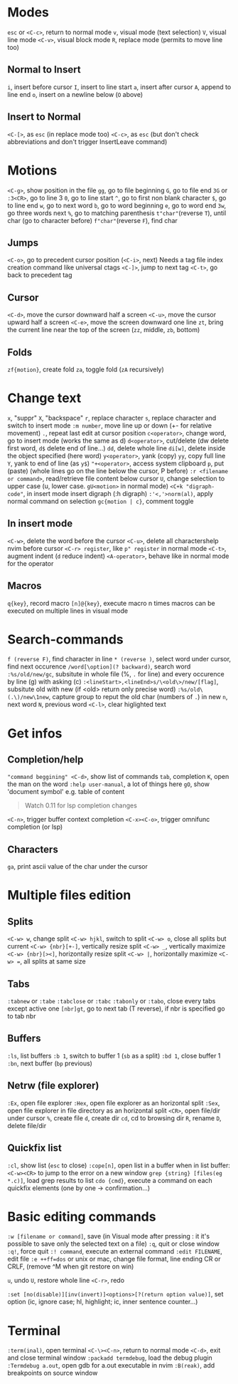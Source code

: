 # Modes

`esc` or `<C-c>`, return to normal mode
`v`, visual mode (text selection)
`V`, visual line mode
`<C-v>`, visual block mode
`R`, replace mode (permits to move line too)
## Normal to Insert
`i`, insert before cursor
`I`, insert to line start
`a`, insert after cursor
`A`, append to line end
`o`, insert on a newline below (`O` above)
## Insert to Normal
`<C-[>`, as `esc` (in replace mode too)
`<C-c>`, as `esc` (but don't check abbreviations and don't trigger InsertLeave command)

# Motions

`<C-g>`, show position in the file
`gg`, go to file beginning
`G`, go to file end
`3G` or `:3<CR>`, go to line 3
`0`, go to line start
`^`, go to first non blank character
`$`, go to line end
`w`, go to next word
`b`, go to word beginning
`e`, go to word end
`3w`, go three words next
`%`, go to matching parenthesis
`t"char"`(reverse `T`), until char (go to character before)
`f"char"`(reverse `F`), find char

## Jumps
`<C-o>`, go to precedent cursor position (`<C-i>`, next)
Needs a tag file index creation command like universal ctags
`<C-]>`, jump to next tag
`<C-t>`, go back to precedent tag

## Cursor
`<C-d>`, move the cursor downward half a screen
`<C-u>`, move the cursor upward half a screen
`<C-e>`, move the screen downward one line
`zt`, bring the current line near the top of the screen (`zz`, middle, `zb`, bottom)

## Folds
`zf{motion}`, create fold
`za`, toggle fold (`zA` recursively)


# Change text
`x`, "suppr"
`X`, "backspace"
`r`, replace character
`s`, replace character and switch to insert mode
`:m number`, move line up or down (+- for relative movement)
`.`, repeat last edit at cursor position
`c<operator>`, change word, go to insert mode (works the same as d)
`d<operator>`, cut/delete (dw delete first word, `d$` delete end of line...)
`dd`, delete whole line
`di[w]`, delete inside the object specified (here word)
`y<operator>`, yank (copy)
`yy`, copy full line
`Y`, yank to end of line (as `y$`)
`"+<operator>`, access system clipboard
`p`, put (paste) (whole lines go on the line below the cursor, P before)
`:r <filename or command>`, read/retrieve file content below cursor
`U`, change selection to upper case (u, lower case. `gU<motion>` in normal mode)
`<C+k "digraph-code"`, in insert mode insert digraph (:h digraph)
`:'<,'>norm(al)`, apply normal command on selection
`gc{motion | c}`, comment toggle

## In insert mode
`<C-w>`, delete the word before the cursor
`<C-u>`, delete all charactershelp nvim before cursor
`<C-r> register`, like `p" register` in normal mode
`<C-t>`, augment indent (`d` reduce  indent)
`<A-operator>`, behave like in normal mode for the operator
## Macros
`q{key}`, record macro
`[n]@{key}`, execute macro n times
macros can be executed on multiple lines in visual mode


# Search-commands
`f (reverse F)`, find character in line
`* (reverse )`, select word under cursor, find next occurence
`/word[\option](? backward)`, search word
`:%s/old/new/gc`, subsitute in whole file (%, `.` for line) and every occurence by line (g) with asking (c)
`:<lineStart>,<lineEnd>s/\<old\>/new/[flag]`, subsitute old with new (if \<old\> return only precise word)
`:%s/old\(.\)/new\1new`, capture group to reput the old char (numbers of `.`) in new
`n`, next word
`N`, previous word
`<C-l>`, clear higlighted text


# Get infos

## Completion/help
`"command beggining" <C-d>`, show list of commands
`tab`, completion
`K`, open the man on the word
`:help user-manual`, a lot of things here
`gO`, show 'document symbol' e.g. table of content
> Watch 0.11 for lsp completion changes

`<C-n>`, trigger buffer context completion
`<C-x><C-o>`, trigger omnifunc completion (or lsp)

## Characters
`ga`, print ascii value of the char under the cursor


# Multiple files edition

## Splits
`<C-w> w`, change split
`<C-w> hjkl`, switch to split
`<C-w> o`, close all splits but current
`<C-w> {nbr}[+-]`, vertically resize split
`<C-w> _`, vertically maximize
`<C-w> {nbr}[><]`, horizontally resize split
`<C-w> |`, horizontally maximize
`<C-w> =`, all splits at same size

## Tabs
`:tabnew` or `:tabe`
`:tabclose` or `:tabc`
`:tabonly` or `:tabo`, close every tabs except active one
`[nbr]gt`, go to next tab (T reverse), if nbr is specified go to tab nbr

## Buffers
`:ls`, list buffers
`:b 1`, switch to buffer 1 (`sb` as a split)
`:bd 1`, close buffer 1
`:bn`, next buffer (`bp` previous)

## Netrw (file explorer)
`:Ex`, open file explorer
`:Hex`, open file explorer as an horizontal split
`:Sex`, open file explorer in file directory as an horizontal split
`<CR>`, open file/dir under cursor
`%`, create file
`d`, create dir
`cd`, cd to browsing dir
`R`, rename
`D`, delete file/dir

## Quickfix list
`:cl`, show list (`esc` to close)
`:cope[n]`, open list in a buffer
when in list buffer: `<C-w><CR>` to jump to the error on a new window
`grep {string} [files(eg *.c)]`, load grep results to list
`cdo {cmd}`, execute a command on each quickfix elements (one by one -> confirmation...)

# Basic editing commands
`:w [filename or command]`, save (in Visual mode after pressing : it it's possible to save only the selected text on a file)
`:q`, quit or close window
`:q!`, force quit
`:! command`, execute an external command
`:edit FILENAME`, edit file
`:e ++ff=dos` or unix or mac, change file format, line ending CR or CRLF, (remove ^M when git restore on win)

`u`, undo
`U`, restore whole line
`<C-r>`, redo

`:set [no(disable)][inv(invert)]<options>[?(return option value)]`, set option (ic, ignore case; hl, highlight; ic, inner sentence counter...)

# Terminal
`:term(inal)`, open terminal
`<C-\><C-n>`, return to normal mode
`<C-d>`, exit and close terminal window
`:packadd termdebug`, load the debug plugin
`:Termdebug a.out`, open gdb for a.out executable in nvim
`:B(reak)`, add breakpoints on source window
